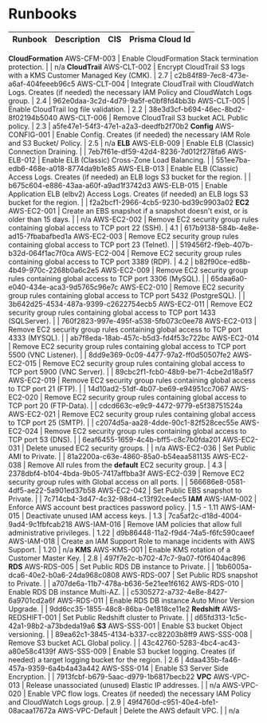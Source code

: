 # Runbooks

   Runbook   | Description | CIS |     Prisma Cloud Id
:-----------:|:------------|-----|:-----------------------:
 **CloudFormation**
 AWS-CFM-003 | Enable CloudFormation Stack termination protection. | | n/a
 **CloudTrail**
 AWS-CLT-002 | Encrypt CloudTrail S3 logs with a KMS Customer Managed Key (CMK). | 2.7 | c2b84f89-7ec8-473e-a6af-404feeeb96c5
 AWS-CLT-004 | Integrate CloudTrail with CloudWatch Logs. Creates (if needed) the necessary IAM Policy and CloudWatch Logs group. | 2.4 | 962e0daa-3c2d-4d79-9a5f-e0bf8fd4bb3b
 AWS-CLT-005 | Enable CloudTrail log file validation. | 2.2 | 38e3d3cf-b694-46ec-8bd2-8f02194b5040
 AWS-CLT-006 | Remove CloudTrail S3 bucket ACL Public policy. | 2.3 | a5fe47e1-54f3-47e1-a2a3-deedfb2f70b2
 **Config**
 AWS-CONFIG-001 |  Enable Config. Creates (if needed) the necessary IAM Role and S3 Bucket/ Policy. | 2.5 | n/a
 **ELB**
 AWS-ELB-009 | Enable ELB (Classic) Connection Draining. | | 7eb7f61e-df59-42d4-8236-7d012f278fa6
 AWS-ELB-012 | Enable ELB (Classic) Cross-Zone Load Balancing. | | 551ee7ba-edb6-468e-a018-8774da9b1e85
 AWS-ELB-013 | Enable ELB (Classic) Access Logs. Creates (if needed) an ELB logs S3 bucket for the region. | | b675c604-e886-43aa-a60f-a9ad1f3742d3
 AWS-ELB-015 | Enable Application ELB (elbv2) Access Logs. Creates (if needed) an ELB logs S3 bucket for the region. | | f2a2bcf1-2966-4cb5-9230-bd39c9903a02
 **EC2**
 AWS-EC2-001 | Create an EBS snapshot if a snapshot doesn't exist, or is older than 15 days. | | n/a
 AWS-EC2-002 | Remove EC2 security group rules containing global access to TCP port 22 (SSH). | 4.1 | 617b9138-584b-4e8e-ad15-7fbabafbed1a
 AWS-EC2-003 | Remove EC2 security group rules containing global access to TCP port 23 (Telnet). | | 519456f2-f9eb-407b-b32d-064f1ac7f0ca
 AWS-EC2-004 | Remove EC2 security group rules containing global access to TCP port 3389 (RDP). | 4.2 | b82f90ce-ed8b-4b49-970c-2268b0a6c2e5
 AWS-EC2-009 | Remove EC2 security group rules containing global access to TCP port 3306 (MySQL). |  | 65daa6a0-e040-434e-aca3-9d5765c96e7c
 AWS-EC2-010 | Remove EC2 security group rules containing global access to TCP port 5432 (PostgreSQL). |  | 3b642d25-4534-487a-9399-c2622754ecb5
 AWS-EC2-011 | Remove EC2 security group rules containing global access to TCP port 1433 (SQLServer). |  | 760f2823-997e-495f-a538-5fb073c0ee78
 AWS-EC2-013 | Remove EC2 security group rules containing global access to TCP port 4333 (MYSQL). |  | ab7f8eda-18ab-457c-b5d3-fd4f53c722bc
 AWS-EC2-014 | Remove EC2 security group rules containing global access to TCP port 5500 (VNC Listener). |  | 8dd9e369-0c09-4477-97a2-ff0d50507fe2
 AWS-EC2-015 | Remove EC2 security group rules containing global access to TCP port 5900 (VNC Server). |  | 89cbc2f1-fcb0-48b9-be71-4cbe2d18a5f7
 AWS-EC2-019 | Remove EC2 security group rules containing global access to TCP port 21 (FTP). |  | 14d10ad2-51df-4b07-be69-e94951cc7067
 AWS-EC2-020 | Remove EC2 security group rules containing global access to TCP port 20 (FTP-Data). |  | cdcd663c-e9c9-4472-9779-e5f38751524a
 AWS-EC2-021 | Remove EC2 security group rules containing global access to TCP port 25 (SMTP). |  | c2074d5a-aa28-4dde-90c1-82f528cec55e
 AWS-EC2-024 | Remove EC2 security group rules containing global access to TCP port 53 (DNS). |  | 6eaf6455-1659-4c4b-bff5-c8c7b0fda201
 AWS-EC2-031 | Delete unused EC2 security groups. | | n/a
 AWS-EC2-036 | Set Public AMI to Private. | | 81a2200a-c63e-4860-85a0-b54eaa581135
 AWS-EC2-038 | Remove All rules from the **default** EC2 security group. | 4.3 | 2378dbf4-b104-4bda-9b05-7417affbba3f
 AWS-EC2-039 | Remove EC2 security group rules with Global access on all ports. | | 566686e8-0581-4df5-ae22-5a901ed37b58
 AWS-EC2-042 | Set Public EBS snapshot to Private. | | 7c714cb4-3d47-4c32-98d4-c13f92ce4ec5
 **IAM**
 AWS-IAM-002 | Enforce AWS account best practices password policy. | 1.5 - 1.11
 AWS-IAM-015 | Deactivate unused IAM access keys. | 1.3 | 7ca5af2c-d18d-4004-9ad4-9c1fbfcab218
 AWS-IAM-016 | Remove IAM policies that allow full administrative privileges. | 1.22 | d9b86448-11a2-f9d4-74a5-f6fc590caeef
 AWS-IAM-018 | Create an IAM Support Role to manage incidents with AWS Support. | 1.20 | n/a
 **KMS**
 AWS-KMS-001 | Enable KMS rotation of a Customer Master Key. | 2.8 | 497f7e2c-b702-47c7-9a07-f0f6404ac896
 **RDS**
 AWS-RDS-005 | Set Public RDS DB instance to Private. | | 1bb6005a-dca6-40e2-b0a6-24da968c0808
 AWS-RDS-007 | Set Public RDS snapshot to Private. | | a707de6a-11b7-478a-b636-5e21ee1f6162
 AWS-RDS-010 | Enable RDS DB instance Multi-AZ. | | c5305272-a732-4e8e-8427-6a9701cd2a6f
 AWS-RDS-011 | Enable RDS DB instance Auto Minor Version Upgrade. | | 9dd6cc35-1855-48c8-86ba-0e1818ce11e2
 **Redshift**
 AWS-REDSHIFT-001 | Set Public Redshift cluster to Private. | | d65fd313-1c5c-42a1-98b2-a73bdeda19a6
 **S3**
 AWS-SSS-001 | Enable S3 bucket Object versioning. | | 89ea62c1-3845-4134-b337-cc82203b8ff9
 AWS-SSS-008 | Remove S3 bucket ACL Global policy. | | 43c42760-5283-4bc4-ac43-a80e58c4139f
 AWS-SSS-009 | Enable S3 bucket logging. Creates (if needed) a target logging bucket for the region. | 2.6 | 4daa435b-fa46-457a-9359-6a4b4a43a442
 AWS-SSS-014 | Enable S3 Server Side Encryption. | | 7913fcbf-b679-5aac-d979-1b6817becb22
 **VPC**
 AWS-VPC-013 | Release unassociated (unused) Elastic IP addresses. | | n/a
 AWS-VPC-020 | Enable VPC flow logs. Creates (if needed) the necessary IAM Policy and CloudWatch Logs group. | 2.9 | 49f4760d-c951-40e4-bfe1-08acaa17672a
 AWS-VPC-Default | Delete the AWS default VPC. | | n/a

